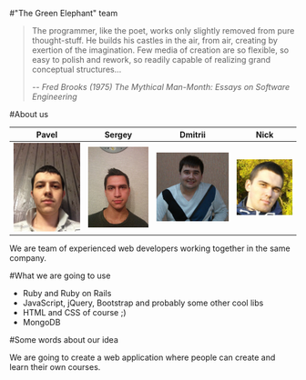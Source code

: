 #"The Green Elephant" team

> The programmer, like the poet, works only slightly removed from pure thought-stuff. He builds his castles in the air, from air, creating by exertion of the imagination. Few media of creation are so flexible, so easy to polish and rework, so readily capable of realizing grand conceptual structures...
>
> *-- Fred Brooks (1975) The Mythical Man-Month: Essays on Software Engineering*

#About us

| Pavel | Sergey | Dmitrii | Nick
|--- |--- |--- |---
| ![Pavel](images/schfkt.jpg?raw=true) | ![Sergey](images/smage.jpg?raw=true) | ![Dmitrii](images/budmitr.png?raw=true) | ![Nick](images/nsave.jpeg?raw=true) |

We are team of experienced web developers working together in the same company.

#What we are going to use

 - Ruby and Ruby on Rails
 - JavaScript, jQuery, Bootstrap and probably some other cool libs
 - HTML and CSS of course ;)
 - MongoDB

#Some words about our idea

We are going to create a web application where people can create and learn their own courses.

